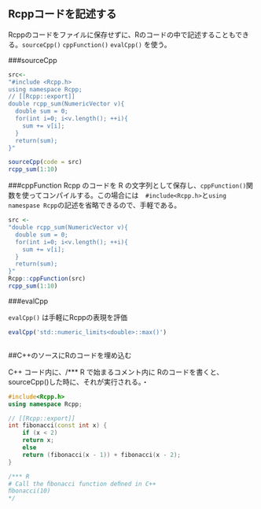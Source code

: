 

## Rcppコードを記述する

Rcppのコードをファイルに保存せずに、Rのコードの中で記述することもできる。`sourceCpp()` `cppFunction()` `evalCpp()` を使う。

###sourceCpp

```R
src<-
"#include <Rcpp.h>
using namespace Rcpp;
// [[Rcpp::export]]
double rcpp_sum(NumericVector v){
  double sum = 0;
  for(int i=0; i<v.length(); ++i){
    sum += v[i];
  }
  return(sum);
}"

sourceCpp(code = src)
rcpp_sum(1:10)
```

###cppFunction
Rcpp のコードを R の文字列として保存し、`cppFunction()`関数を使ってコンパイルする。この場合には　`#include<Rcpp.h>`と`using namespase Rcpp`の記述を省略できるので、手軽である。

```r
src <-
"double rcpp_sum(NumericVector v){
  double sum = 0;
  for(int i=0; i<v.length(); ++i){
    sum += v[i];
  }
  return(sum);
}"
Rcpp::cppFunction(src)
rcpp_sum(1:10)
```

###evalCpp

`evalCpp()` は手軽にRcppの表現を評価

```r
evalCpp('std::numeric_limits<double>::max()')



```

##C++のソースにRのコードを埋め込む

C++ コード内に、/*** R で始まるコメント内に Rのコードを書くと、sourceCpp()した時に、それが実行される。・



```cpp
#include<Rcpp.h>
using namespace Rcpp;

// [[Rcpp::export]]
int fibonacci(const int x) {
    if (x < 2)
    return x;
    else
    return (fibonacci(x - 1)) + fibonacci(x - 2);
}

/*** R
# Call the ﬁbonacci function deﬁned in C++
ﬁbonacci(10)
*/
```

